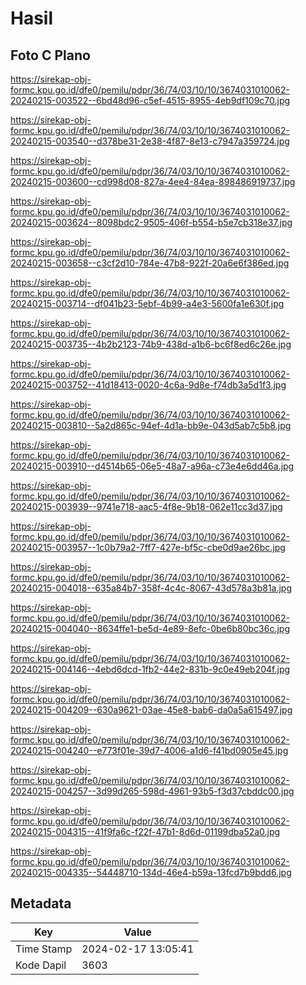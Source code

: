 # Hasil

## Foto C Plano

https://sirekap-obj-formc.kpu.go.id/dfe0/pemilu/pdpr/36/74/03/10/10/3674031010062-20240215-003522--6bd48d96-c5ef-4515-8955-4eb9df109c70.jpg

https://sirekap-obj-formc.kpu.go.id/dfe0/pemilu/pdpr/36/74/03/10/10/3674031010062-20240215-003540--d378be31-2e38-4f87-8e13-c7947a359724.jpg

https://sirekap-obj-formc.kpu.go.id/dfe0/pemilu/pdpr/36/74/03/10/10/3674031010062-20240215-003600--cd998d08-827a-4ee4-84ea-898486919737.jpg

https://sirekap-obj-formc.kpu.go.id/dfe0/pemilu/pdpr/36/74/03/10/10/3674031010062-20240215-003624--8098bdc2-9505-406f-b554-b5e7cb318e37.jpg

https://sirekap-obj-formc.kpu.go.id/dfe0/pemilu/pdpr/36/74/03/10/10/3674031010062-20240215-003658--c3cf2d10-784e-47b8-922f-20a6e6f386ed.jpg

https://sirekap-obj-formc.kpu.go.id/dfe0/pemilu/pdpr/36/74/03/10/10/3674031010062-20240215-003714--df041b23-5ebf-4b99-a4e3-5600fa1e630f.jpg

https://sirekap-obj-formc.kpu.go.id/dfe0/pemilu/pdpr/36/74/03/10/10/3674031010062-20240215-003735--4b2b2123-74b9-438d-a1b6-bc6f8ed6c26e.jpg

https://sirekap-obj-formc.kpu.go.id/dfe0/pemilu/pdpr/36/74/03/10/10/3674031010062-20240215-003752--41d18413-0020-4c6a-9d8e-f74db3a5d1f3.jpg

https://sirekap-obj-formc.kpu.go.id/dfe0/pemilu/pdpr/36/74/03/10/10/3674031010062-20240215-003810--5a2d865c-94ef-4d1a-bb9e-043d5ab7c5b8.jpg

https://sirekap-obj-formc.kpu.go.id/dfe0/pemilu/pdpr/36/74/03/10/10/3674031010062-20240215-003910--d4514b65-06e5-48a7-a96a-c73e4e6dd46a.jpg

https://sirekap-obj-formc.kpu.go.id/dfe0/pemilu/pdpr/36/74/03/10/10/3674031010062-20240215-003939--9741e718-aac5-4f8e-9b18-062e11cc3d37.jpg

https://sirekap-obj-formc.kpu.go.id/dfe0/pemilu/pdpr/36/74/03/10/10/3674031010062-20240215-003957--1c0b79a2-7ff7-427e-bf5c-cbe0d9ae26bc.jpg

https://sirekap-obj-formc.kpu.go.id/dfe0/pemilu/pdpr/36/74/03/10/10/3674031010062-20240215-004018--635a84b7-358f-4c4c-8067-43d578a3b81a.jpg

https://sirekap-obj-formc.kpu.go.id/dfe0/pemilu/pdpr/36/74/03/10/10/3674031010062-20240215-004040--8634ffe1-be5d-4e89-8efc-0be6b80bc36c.jpg

https://sirekap-obj-formc.kpu.go.id/dfe0/pemilu/pdpr/36/74/03/10/10/3674031010062-20240215-004146--4ebd6dcd-1fb2-44e2-831b-9c0e49eb204f.jpg

https://sirekap-obj-formc.kpu.go.id/dfe0/pemilu/pdpr/36/74/03/10/10/3674031010062-20240215-004209--630a9621-03ae-45e8-bab6-da0a5a615497.jpg

https://sirekap-obj-formc.kpu.go.id/dfe0/pemilu/pdpr/36/74/03/10/10/3674031010062-20240215-004240--e773f01e-39d7-4006-a1d6-f41bd0905e45.jpg

https://sirekap-obj-formc.kpu.go.id/dfe0/pemilu/pdpr/36/74/03/10/10/3674031010062-20240215-004257--3d99d265-598d-4961-93b5-f3d37cbddc00.jpg

https://sirekap-obj-formc.kpu.go.id/dfe0/pemilu/pdpr/36/74/03/10/10/3674031010062-20240215-004315--41f9fa6c-f22f-47b1-8d6d-01199dba52a0.jpg

https://sirekap-obj-formc.kpu.go.id/dfe0/pemilu/pdpr/36/74/03/10/10/3674031010062-20240215-004335--54448710-134d-46e4-b59a-13fcd7b9bdd6.jpg


## Metadata

| Key        | Value               |
| ---------- | ------------------- |
| Time Stamp | 2024-02-17 13:05:41 |
| Kode Dapil | 3603                |



